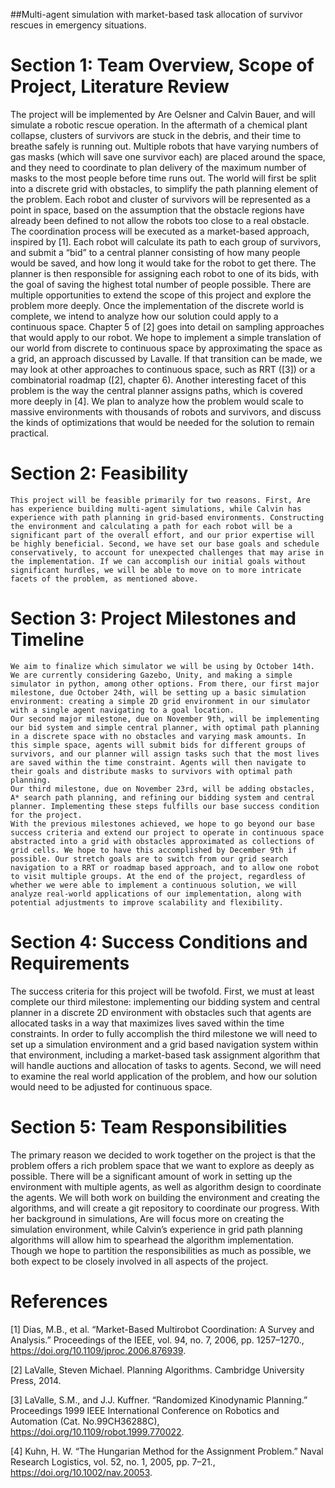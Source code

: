 ##Multi-agent simulation with market-based task allocation of survivor rescues in emergency situations. 
# Section 1: Team Overview, Scope of Project, Literature Review
The project will be implemented by Are Oelsner and Calvin Bauer, and will simulate a robotic rescue operation. In the aftermath of a chemical plant collapse, clusters of survivors are stuck in the debris, and their time to breathe safely is running out. Multiple robots that have varying numbers of gas masks (which will save one survivor each) are placed around the space, and they need to coordinate to plan delivery of the maximum number of masks to the most people before time runs out.
The world will first be split into a discrete grid with obstacles, to simplify the path planning element of the problem. Each robot and cluster of survivors will be represented as a point in space, based on the assumption that the obstacle regions have already been defined to not allow the robots too close to a real obstacle. The coordination process will be executed as a market-based approach, inspired by [1]. Each robot will calculate its path to each group of survivors, and submit a “bid” to a central planner consisting of how many people would be saved, and how long it would take for the robot to get there. The planner is then responsible for assigning each robot to one of its bids, with the goal of saving the highest total number of people possible.
	There are multiple opportunities to extend the scope of this project and explore the problem more deeply. Once the implementation of the discrete world is complete, we intend to analyze how our solution could apply to a continuous space. Chapter 5 of [2] goes into detail on sampling approaches that would apply to our robot. We hope to implement a simple translation of our world from discrete to continuous space by approximating the space as a grid, an approach discussed by Lavalle. If that transition can be made, we may look at other approaches to continuous space, such as RRT ([3]) or a combinatorial roadmap ([2], chapter 6). Another interesting facet of this problem is the way the central planner assigns paths, which is covered more deeply in [4]. We plan to analyze how the problem would scale to massive environments with thousands of robots and survivors, and discuss the kinds of optimizations that would be needed for the solution to remain practical.

# Section 2: Feasibility
	This project will be feasible primarily for two reasons. First, Are has experience building multi-agent simulations, while Calvin has experience with path planning in grid-based environments. Constructing the environment and calculating a path for each robot will be a significant part of the overall effort, and our prior expertise will be highly beneficial. Second, we have set our base goals and schedule conservatively, to account for unexpected challenges that may arise in the implementation. If we can accomplish our initial goals without significant hurdles, we will be able to move on to more intricate facets of the problem, as mentioned above.

# Section 3: Project Milestones and Timeline
	We aim to finalize which simulator we will be using by October 14th. We are currently considering Gazebo, Unity, and making a simple simulator in python, among other options. From there, our first major milestone, due October 24th, will be setting up a basic simulation environment: creating a simple 2D grid environment in our simulator with a single agent navigating to a goal location. 
	Our second major milestone, due on November 9th, will be implementing our bid system and simple central planner, with optimal path planning in a discrete space with no obstacles and varying mask amounts. In this simple space, agents will submit bids for different groups of survivors, and our planner will assign tasks such that the most lives are saved within the time constraint. Agents will then navigate to their goals and distribute masks to survivors with optimal path planning. 
	Our third milestone, due on November 23rd, will be adding obstacles, A* search path planning, and refining our bidding system and central planner. Implementing these steps fulfills our base success condition for the project.
	With the previous milestones achieved, we hope to go beyond our base success criteria and extend our project to operate in continuous space abstracted into a grid with obstacles approximated as collections of grid cells. We hope to have this accomplished by December 9th if possible. Our stretch goals are to switch from our grid search navigation to a RRT or roadmap based approach, and to allow one robot to visit multiple groups. At the end of the project, regardless of whether we were able to implement a continuous solution, we will analyze real-world applications of our implementation, along with potential adjustments to improve scalability and flexibility.

# Section 4: Success Conditions and Requirements
The success criteria for this project will be twofold. First, we must at least complete our third milestone: implementing our bidding system and central planner in a discrete 2D environment with obstacles such that agents are allocated tasks in a way that maximizes lives saved within the time constraints. In order to fully accomplish the third milestone we will need to set up a simulation environment and a grid based navigation system within that environment, including a market-based task assignment algorithm that will handle auctions and allocation of tasks to agents. Second, we will need to examine the real world application of the problem, and how our solution would need to be adjusted for continuous space.

# Section 5: Team Responsibilities
The primary reason we decided to work together on the project is that the problem offers a rich problem space that we want to explore as deeply as possible. There will be a significant amount of work in setting up the environment with multiple agents, as well as algorithm design to coordinate the agents. We will both work on building the environment and creating the algorithms, and will create a git repository to coordinate our progress. With her background in simulations, Are will focus more on creating the simulation environment, while Calvin’s experience in grid path planning algorithms will allow him to spearhead the algorithm implementation. Though we hope to partition the responsibilities as much as possible, we both expect to be closely involved in all aspects of the project.


# References

[1] Dias, M.B., et al. “Market-Based Multirobot Coordination: A Survey and Analysis.” Proceedings of the IEEE, vol. 94, no. 7, 2006, pp. 1257–1270., https://doi.org/10.1109/jproc.2006.876939. 

[2] LaValle, Steven Michael. Planning Algorithms. Cambridge University Press, 2014. 

[3] LaValle, S.M., and J.J. Kuffner. “Randomized Kinodynamic Planning.” Proceedings 1999 IEEE International Conference on Robotics and Automation (Cat. No.99CH36288C), https://doi.org/10.1109/robot.1999.770022. 

[4] Kuhn, H. W. “The Hungarian Method for the Assignment Problem.” Naval Research Logistics, vol. 52, no. 1, 2005, pp. 7–21., https://doi.org/10.1002/nav.20053.
